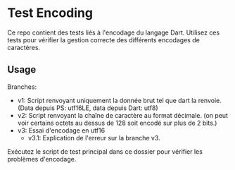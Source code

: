 # Test Encoding

Ce repo contient des tests liés à l'encodage du langage Dart. Utilisez ces tests pour vérifier la gestion correcte des différents encodages de caractères.

## Usage

Branches:
- v1: Script renvoyant uniquement la donnée brut tel que dart la renvoie. (Data depuis PS: utf16LE, data depuis Dart: utf8)
- v2: Script renvoyant la chaîne de caractère au format décimale. (on peut voir certains octets au dessus de 128 soit encodé sur plus de 2 bits.)
- v3: Essai d'encodage en utf16
  - v3.1: Explication de l'erreur sur la branche v3.

Exécutez le script de test principal dans ce dossier pour vérifier les problèmes d'encodage.